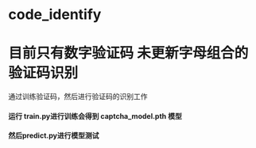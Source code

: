 # code_identify
# 目前只有数字验证码  未更新字母组合的验证码识别
通过训练验证码，然后进行验证码的识别工作


#### 运行 train.py进行训练会得到 captcha_model.pth 模型
#### 然后predict.py进行模型测试